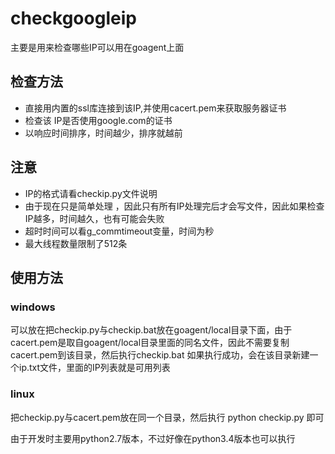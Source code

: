checkgoogleip
=============

主要是用来检查哪些IP可以用在goagent上面

检查方法
-------------
* 直接用内置的ssl库连接到该IP,并使用cacert.pem来获取服务器证书
* 检查该 IP是否使用google.com的证书
* 以响应时间排序，时间越少，排序就越前

注意
-------------
* IP的格式请看checkip.py文件说明
* 由于现在只是简单处理 ，因此只有所有IP处理完后才会写文件，因此如果检查IP越多，时间越久，也有可能会失败
* 超时时间可以看g_commtimeout变量，时间为秒
* 最大线程数量限制了512条

使用方法
-------------
### windows
  可以放在把checkip.py与checkip.bat放在goagent/local目录下面，由于cacert.pem是取自goagent/local目录里面的同名文件，因此不需要复制cacert.pem到该目录，然后执行checkip.bat
  如果执行成功，会在该目录新建一个ip.txt文件，里面的IP列表就是可用列表

### linux
  把checkip.py与cacert.pem放在同一个目录，然后执行
  python  checkip.py 即可


由于开发时主要用python2.7版本，不过好像在python3.4版本也可以执行
